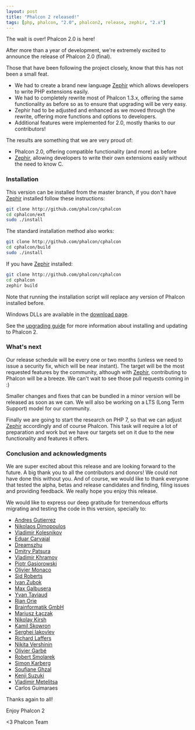 ```yaml
---
layout: post
title: "Phalcon 2 released!"
tags: [php, phalcon, "2.0", phalcon2, release, zephir, "2.x"]
---
```


The wait is over! Phalcon 2.0 is here!

After more than a year of development, we're extremely excited to announce the release of Phalcon 2.0 (final).

Those that have been following the project closely, know that this has not been a small feat.

<!--more-->
- We had to create a brand new language [Zephir](https://zephir-lang.com) which allows developers to write PHP extensions easily.
- We had to completely rewrite most of Phalcon 1.3.x, offering the same functionality as before so as to ensure that upgrading will be very easy.
- Zephir had to be adjusted and enhanced as we moved through the rewrite, offering more functions and options to developers.
- Additional features were implemented for 2.0, mostly thanks to our contributors!

The results are something that we are very proud of:

- Phalcon 2.0, offering compatible functionality (and more) as before
- [Zephir](https://zephir-lang.com), allowing developers to write their own extensions easily without the need to know C.

### Installation

This version can be installed from the master branch, if you don't have [Zephir](https://zephir-lang.com) installed follow these instructions:

```sh
git clone http://github.com/phalcon/cphalcon
cd cphalcon/ext
sudo ./install
```

The standard installation method also works:

```sh
git clone http://github.com/phalcon/cphalcon
cd cphalcon/build
sudo ./install
```

If you have [Zephir](https://zephir-lang.com) installed:

```sh
git clone http://github.com/phalcon/cphalcon
cd cphalcon
zephir build
```

Note that running the installation script will replace any version of Phalcon installed before.

Windows DLLs are available in the [download page](https://phalcon.io/en/download/windows).

See the [upgrading guide](https://blog.phalcon.io/post/guide-upgrading-to-phalcon-2) for more information about installing and updating to Phalcon 2.

### What's next

Our release schedule will be every one or two months (unless we need to issue a security fix, which will be near instant). The target will be the most requested features by the community, although with [Zephir](https://zephir-lang.com), contributing to Phalcon will be a breeze. We can't wait to see those pull requests coming in :)

Smaller changes and fixes that can be bundled in a minor version will be released as soon as we can. We will also be working on a LTS (Long Term Support) model for our community.

Finally we are going to start the research on PHP 7, so that we can adjust [Zephir](https://zephir-lang.com) accordingly and of course Phalcon. This task will require a lot of preparation and work but we have our targets set on it due to the new functionality and features it offers.

### Conclusion and acknowledgments

We are super excited about this release and are looking forward to the future. A big thank you to all the contributors and donors! We could not have done this without you. And of course, we would like to thank everyone that tested the alpha, betas and release candidates and finding, filing issues and providing feedback. We really hope you enjoy this release.

We would like to express our deep gratitude for tremendous efforts migrating and testing the code in this version, specially to:

- [Andres Gutierrez](https://github.com/andresgutierrez)
- [Nikolaos Dimopoulos](https://github.com/niden)
- [Vladimir Kolesnikov](https://github.com/sjinks)
- [Eduar Carvajal](https://github.com/carvajaldiazeduar)
- [Dreamszhu](https://github.com/dreamsxin)
- [Dmitry Patsura](https://github.com/ovr)
- [Vladimir Khramov](https://github.com/quantum13)
- [Piotr Gasiorowski](https://github.com/WooDzu)
- [Olivier Monaco](https://github.com/olivier-monaco)
- [Sid Roberts](https://github.com/SidRoberts)
- [Ivan Zubok](https://github.com/akaNightmare)
- [Max Galbusera](https://github.com/maxgalbu)
- [Yvan Taviaud](https://github.com/dugwood)
- [Rian Orie](https://github.com/rianorie)
- [Brainformatik GmbH](https://github.com/brainformatik)
- [Mariusz Łączak](https://github.com/mruz)
- [Nikolay Kirsh](https://github.com/xboston)
- [Kamil Skowron](https://github.com/Cinderella-Man)
- [Serghei Iakovlev](https://github.com/sergeyklay)
- [Richard Laffers](https://github.com/rlaffers)
- [Nikita Vershinin](https://github.com/endeveit)
- [Olivier Garbé](https://github.com/ogarbe)
- [Robert Smolarek](https://github.com/fogcity)
- [Simon Karberg](https://github.com/zyxep)
- [Soufiane Ghzal](https://github.com/gsouf)
- [Kenji Suzuki](https://github.com/kenjis)
- [Vladimir Metelitsa](https://github.com/Green-Cat)
- Carlos Guimaraes

Thanks again to all!

Enjoy Phalcon 2


<3 Phalcon Team
